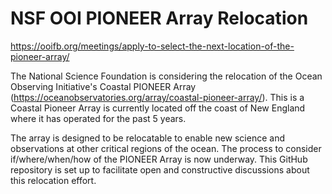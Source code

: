 # NSF OOI PIONEER Array Relocation

https://ooifb.org/meetings/apply-to-select-the-next-location-of-the-pioneer-array/

The National Science Foundation is considering the relocation of the Ocean Observing Initiative's Coastal PIONEER Array (https://oceanobservatories.org/array/coastal-pioneer-array/). This is a Coastal Pioneer Array is currently located off the coast of New England where it has operated for the past 5 years. 

The array is designed to be relocatable to enable new science and observations at other critical regions of the ocean. The process to consider if/where/when/how of the PIONEER Array is now underway. This GitHub repository is set up to facilitate open and constructive discussions about this relocation effort.
